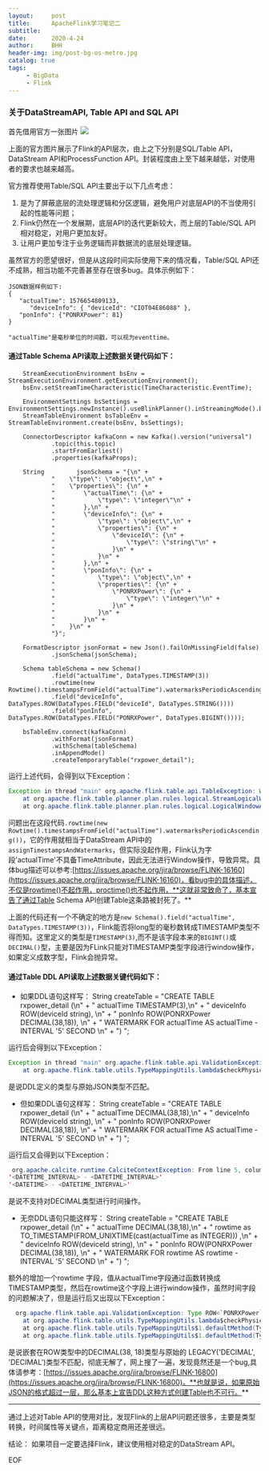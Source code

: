 ```yaml
---
layout:     post
title:      ApacheFlink学习笔记二
subtitle:   
date:       2020-4-24
author:     BHH
header-img: img/post-bg-os-metro.jpg
catalog: true
tags:
     - BigData
     - Flink
---
```


### 关于DataStreamAPI, Table API and SQL API ###

首先借用官方一张图片
![](https://flink.apache.org/img/api-stack.png)

上面的官方图片展示了Flink的API层次，由上之下分别是SQL/Table API， DataStream API和ProcessFunction API。封装程度由上至下越来越低，对使用者的要求也越来越高。

官方推荐使用Table/SQL API主要出于以下几点考虑：
1. 是为了屏蔽底层的流处理逻辑和分区逻辑，避免用户对底层API的不当使用引起的性能等问题；
2. Flink仍然在一个发展期，底层API的迭代更新较大，而上层的Table/SQL API相对稳定，对用户更加友好。
3. 让用户更加专注于业务逻辑而非数据流的底层处理逻辑。

虽然官方的愿望很好，但是从这段时间实际使用下来的情况看，Table/SQL API还不成熟，相当功能不完善甚至存在很多bug。具体示例如下：

	JSON数据样例如下:
	{
	   "actualTime": 1576654809133,
          "deviceInfo": { "deviceId": "CIOT04E86088" },
	   "ponInfo": {"PONRXPower": 81}
	}
	
	"actualTime"是毫秒单位的时间戳，可以视为eventtime。


####  通过Table Schema API读取上述数据关键代码如下：
	
        StreamExecutionEnvironment bsEnv = StreamExecutionEnvironment.getExecutionEnvironment();
        bsEnv.setStreamTimeCharacteristic(TimeCharacteristic.EventTime);

        EnvironmentSettings bsSettings = EnvironmentSettings.newInstance().useBlinkPlanner().inStreamingMode().build();
        StreamTableEnvironment bsTableEnv = StreamTableEnvironment.create(bsEnv, bsSettings);

        ConnectorDescriptor kafkaConn = new Kafka().version("universal")
                .topic(this.topic)
                .startFromEarliest()
                .properties(kafkaProps);

        String         jsonSchema = "{\n" +
                "    \"type\": \"object\",\n" +
                "    \"properties\": {\n" +
                "        \"actualTime\": {\n" +
                "            \"type\": \"integer\"\n" +
                "        },\n" +
                "        \"deviceInfo\": {\n" +
                "            \"type\": \"object\",\n" +
                "            \"properties\": {\n" +
                "                \"deviceId\": {\n" +
                "                    \"type\": \"string\"\n" +
                "                }\n" +
                "            }\n" +
                "        },\n" +
                "        \"ponInfo\": {\n" +
                "            \"type\": \"object\",\n" +
                "            \"properties\": {\n" +
                "                \"PONRXPower\": {\n" +
                "                    \"type\": \"integer\"\n" +
                "                }\n" +
                "            }\n" +
                "        }\n" +
                "    }\n" +
                "}";
        
        FormatDescriptor jsonFormat = new Json().failOnMissingField(false)
                .jsonSchema(jsonSchema);

        Schema tableSchema = new Schema()
                .field("actualTime", DataTypes.TIMESTAMP(3))
                .rowtime(new Rowtime().timestampsFromField("actualTime").watermarksPeriodicAscending())
                .field("deviceInfo", DataTypes.ROW(DataTypes.FIELD("deviceId", DataTypes.STRING())))
                .field("ponInfo", DataTypes.ROW(DataTypes.FIELD("PONRXPower", DataTypes.BIGINT())));

        bsTableEnv.connect(kafkaConn)
                .withFormat(jsonFormat)
                .withSchema(tableSchema)
                .inAppendMode()
                .createTemporaryTable("rxpower_detail");

	
运行上述代码，会得到以下Exception：  
```java
Exception in thread "main" org.apache.flink.table.api.TableException: Window aggregate can only be defined over a time attribute column, but TIMESTAMP(3) encountered.
	at org.apache.flink.table.planner.plan.rules.logical.StreamLogicalWindowAggregateRule.getInAggregateGroupExpression(StreamLogicalWindowAggregateRule.scala:51)
	at org.apache.flink.table.planner.plan.rules.logical.LogicalWindowAggregateRuleBase.onMatch(LogicalWindowAggregateRuleBase.scala:79)

```

问题出在这段代码`.rowtime(new Rowtime().timestampsFromField("actualTime").watermarksPeriodicAscending())`，它的作用就相当于DataStream API中的`assignTimestampsAndWatermarks`，但实际没起作用，Flink认为字段'actualTime'不具备TimeAttribute，因此无法进行Window操作，导致异常。具体bug描述可以参考:[https://issues.apache.org/jira/browse/FLINK-16160](https://issues.apache.org/jira/browse/FLINK-16160)，看bug中的具体描述，不仅是rowtime()不起作用，proctime()也不起作用，**这就非常致命了，基本宣告了通过Table Schema API创建Table这条路被封死了。**

上面的代码还有一个不确定的地方是`new Schema().field("actualTime", DataTypes.TIMESTAMP(3))`，Flink能否将long型的毫秒数转成TIMESTAMP类型不得而知。这里定义的类型是`TIMESTAMP(3)`,而不是该字段本来的`BIGINT()`或`DECIMAL()`型，主要是因为FLink只能对TIMESTAMP类型字段进行window操作，如果定义成数字型，Flink会抛异常。

####  通过Table DDL API读取上述数据关键代码如下：
* 如果DDL语句这样写：
        String createTable = "CREATE TABLE rxpower_detail (\n" +
                "  actualTime TIMESTAMP(3),\n"
                + " deviceInfo ROW(deviceId string), \n" +
                " ponInfo ROW(PONRXPower DECIMAL(38,18)), \n"
                + " WATERMARK FOR actualTime AS actualTime - INTERVAL '5' SECOND \n" +
                ") ";	
	
运行后会得到以下Exception：  
```java
Exception in thread "main" org.apache.flink.table.api.ValidationException: Type TIMESTAMP(3) *ROWTIME* of table field 'actualTime' does not match with the physical type LEGACY('DECIMAL', 'DECIMAL') of the 'actualTime' field of the TableSource return type.
	at org.apache.flink.table.utils.TypeMappingUtils.lambda$checkPhysicalLogicalTypeCompatible$4(TypeMappingUtils.java:164)

```
是说DDL定义的类型与原始JSON类型不匹配。

* 但如果DDL语句这样写：
        String createTable = "CREATE TABLE rxpower_detail (\n" +
                "  actualTime DECIMAL(38,18),\n"
                + " deviceInfo ROW(deviceId string), \n" +
                " ponInfo ROW(PONRXPower DECIMAL(38,18)), \n"
                + " WATERMARK FOR actualTime AS actualTime - INTERVAL '5' SECOND \n" +
                ") ";	
	
运行后又会得到以下Exception：  
```java
 org.apache.calcite.runtime.CalciteContextException: From line 5, column 30 to line 5, column 61: Cannot apply '-' to arguments of type '<DECIMAL(38, 18)> - <INTERVAL SECOND>'. Supported form(s): '<NUMERIC> - <NUMERIC>'
'<DATETIME_INTERVAL> - <DATETIME_INTERVAL>'
'<DATETIME> - <DATETIME_INTERVAL>'

```
是说不支持对DECIMAL类型进行时间操作。

* 无奈DDL语句只能这样写：
        String createTable = "CREATE TABLE rxpower_detail (\n" +
                "  actualTime DECIMAL(38,18),\n"
                + " rowtime as TO_TIMESTAMP(FROM_UNIXTIME(cast(actualTime as INTEGER))) ,\n"
                + " deviceInfo ROW(deviceId string), \n" +
                " ponInfo ROW(PONRXPower DECIMAL(38,18)), \n"
                + " WATERMARK FOR rowtime AS rowtime - INTERVAL '5' SECOND \n" +
                ") ";	
	
额外的增加一个rowtime 字段，值从actualTime字段通过函数转换成TIMESTAMP类型，然后在rowtime这个字段上进行window操作，虽然时间字段的问题解决了，但是运行后又出现以下Exception：  
```java
  org.apache.flink.table.api.ValidationException: Type ROW<`PONRXPower` DECIMAL(38, 18)> of table field 'ponInfo' does not match with the physical type ROW<`PONRXPower` LEGACY('DECIMAL', 'DECIMAL')> of the 'ponInfo' field of the TableSource return type.
	at org.apache.flink.table.utils.TypeMappingUtils.lambda$checkPhysicalLogicalTypeCompatible$4(TypeMappingUtils.java:164)
	at org.apache.flink.table.utils.TypeMappingUtils$1.defaultMethod(TypeMappingUtils.java:277)
	at org.apache.flink.table.utils.TypeMappingUtils$1.defaultMethod(TypeMappingUtils.java:254)
```
是说嵌套在ROW类型中的DECIMAL(38, 18)类型与原始的 LEGACY('DECIMAL', 'DECIMAL')类型不匹配，彻底无解了，网上搜了一遍，发现竟然还是一个bug,具体请参考：[https://issues.apache.org/jira/browse/FLINK-16800](https://issues.apache.org/jira/browse/FLINK-16800)。**也就是说，如果原始JSON的格式超过一层，那么基本上宣告DDL这种方式创建Table也不可行。**


***
通过上述对Table API的使用对比，发现Flink的上层API问题还很多，主要是类型转换，时间属性等关键点，距离稳定商用还差很远。

结论：
如果项目一定要选择Flink，建议使用相对稳定的DataStream API。


EOF




